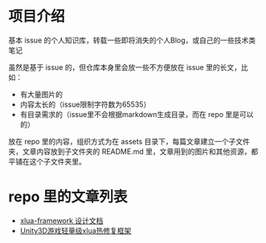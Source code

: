 # 项目介绍
基本 issue 的个人知识库，转载一些即将消失的个人Blog，或自己的一些技术类笔记

虽然是基于 issue 的，但仓库本身里会放一些不方便放在 issue 里的长文，比如：
- 有大量图片的
- 内容太长的（issue限制字符数为65535）
- 有目录需求的（issue里不会根据markdown生成目录，而在 repo 里是可以的）

放在 repo 里的内容，组织方式为在 assets 目录下，每篇文章建立一个子文件夹，文章内容放到子文件夹的 README.md 里，文章用到的图片和其他资源，都平铺在这个子文件夹里。

# repo 里的文章列表
- [xlua-framework 设计文档](assets/xlua/README.md)
- [Unity3D游戏轻量级xlua热修复框架](assets/xlua-hotfix/README.md)
